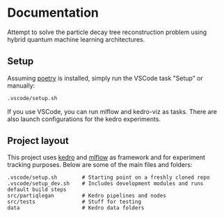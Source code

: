 # Documentation

Attempt to solve the particle decay tree reconstruction problem using hybrid quantum machine learning architectures.

## Setup

Assuming [poetry](https://python-poetry.org/) is installed, simply run the VSCode task "Setup" or manually:

```bash
.vscode/setup.sh
```

If you use VSCode, you can run mlflow and kedro-viz as tasks.
There are also launch configurations for the kedro experiments.


## Project layout

This project uses [kedro](https://kedro.org) and [mlflow](https://mlflow.org) as framework and for experiment tracking purposes.
Below are some of the main files and folders:

    .vscode/setup.sh        # Starting point on a freshly cloned repo
    .vscode/setup_dev.sh    # Includes development modules and runs default build steps
    src/partiqlegan         # Kedro pipelines and nodes
    src/tests               # Stuff for testing
    data                    # Kedro data folders

